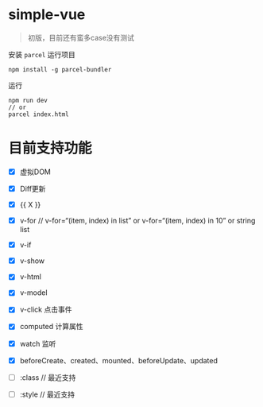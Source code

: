 # simple-vue

> 初版，目前还有蛮多case没有测试

安装 `parcel` 运行项目
```
npm install -g parcel-bundler
```
运行
```
npm run dev
// or
parcel index.html
```

# 目前支持功能

- [x] 虚拟DOM
- [x] Diff更新
- [x] {{ X }} 
- [x] v-for // v-for=“(item, index) in list” or v-for=“(item, index) in 10” or string list
- [x] v-if
- [x] v-show
- [x] v-html
- [x] v-model
- [x] v-click 点击事件
- [x] computed 计算属性
- [x] watch 监听
- [x] beforeCreate、created、mounted、beforeUpdate、updated
- [ ] :class // 最近支持
- [ ] :style // 最近支持

